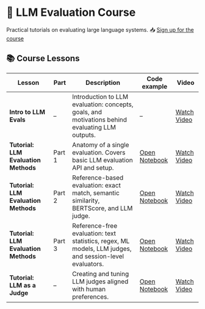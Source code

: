 # 🧠 LLM Evaluation Course

Practical tutorials on evaluating large language systems.
📥 [Sign up for the course](https://www.evidentlyai.com/llm-evaluation-course-practice)

## 📚 Course Lessons

| **Lesson** | **Part** | **Description** | **Code example** | **Video** |
|-----------|---------|-----------------|--------------|-----------|
| **Intro to LLM Evals** | – | Introduction to LLM evaluation: concepts, goals, and motivations behind evaluating LLM outputs. | – | [Watch Video](https://www.youtube.com/watch?v=K8LLVi5Xrh8&list=PL9omX6impEuNTr0KGLChHwhvN-q3ZF12d) |
| **Tutorial: LLM Evaluation Methods** | Part 1 | Anatomy of a single evaluation. Covers basic LLM evaluation API and setup. | [Open Notebook](LLMCourse_Tutorial_1_Intro_to_LLM_evals_methods.ipynb) | [Watch Video](https://www.youtube.com/watch?v=6JGRdMGbNCI&list=PL9omX6impEuNTr0KGLChHwhvN-q3ZF12d) |
| **Tutorial: LLM Evaluation Methods** | Part 2 | Reference-based evaluation: exact match, semantic similarity, BERTScore, and LLM judge. | [Open Notebook](LLMCourse_Tutorial_1_Intro_to_LLM_evals_methods.ipynb) | [Watch Video](https://www.youtube.com/watch?v=yD20c-KAImE&list=PL9omX6impEuNTr0KGLChHwhvN-q3ZF12d) |
| **Tutorial: LLM Evaluation Methods** | Part 3 | Reference-free evaluation: text statistics, regex, ML models, LLM judges, and session-level evaluators. | [Open Notebook](LLMCourse_Tutorial_1_Intro_to_LLM_evals_methods.ipynb) | [Watch Video](https://www.youtube.com/watch?v=-zoIqOpt2DA&list=PL9omX6impEuNTr0KGLChHwhvN-q3ZF12d) |
| **Tutorial: LLM as a Judge** | – | Creating and tuning LLM judges aligned with human preferences. | [Open Notebook](LLMCourse_Tutorial_2_LLM_as_a_judge.ipynb) | [Watch Video](https://www.youtube.com/watch?v=kP_aaFnXLmY&list=PL9omX6impEuNTr0KGLChHwhvN-q3ZF12d) |
